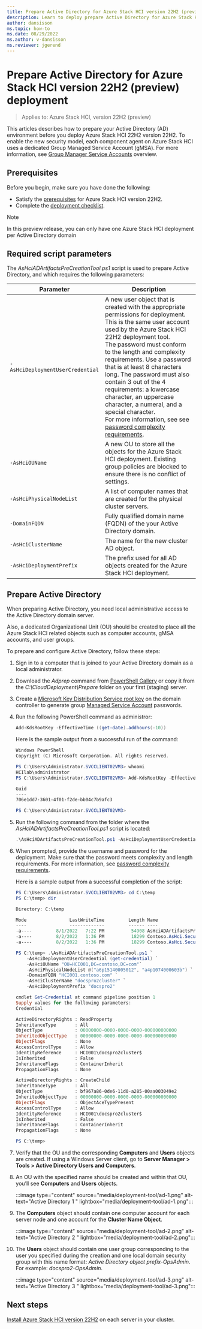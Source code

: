 ```yaml
---
title: Prepare Active Directory for Azure Stack HCI version 22H2 (preview) deployment
description: Learn to deploy prepare Active Directory for Azure Stack HCI version 22H2 (preview) deployment
author: dansisson
ms.topic: how-to
ms.date: 08/29/2022
ms.author: v-dansisson
ms.reviewer: jgerend
---
```


# Prepare Active Directory for Azure Stack HCI version 22H2 (preview) deployment

> Applies to: Azure Stack HCI, version 22H2 (preview)

This articles describes how to prepare your Active Directory (AD) environment  before you deploy Azure Stack HCI 22H2 version 22H2. To enable the new security model, each component agent on Azure Stack HCI uses a dedicated Group Managed Service Account (gMSA). For more information, see [Group Manager Service Accounts](/windows-server/security/group-managed-service-accounts/group-managed-service-accounts-overview) overview.

## Prerequisites

Before you begin, make sure you have done the following:

- Satisfy the [prerequisites](deployment-tool-prerequisites.md)  for Azure Stack HCI version 22H2.
- Complete the [deployment checklist](deployment-tool-checklist.md).

> [!NOTE]
> In this preview release, you can only have one Azure Stack HCI deployment per Active Directory domain

## Required script parameters

The *AsHciADArtifactsPreCreationTool.ps1* script is used to prepare Active Directory, and which requires the following parameters:

|Parameter|Description|
|--|--|
|`-AsHciDeploymentUserCredential`|A new user object that is created with the appropriate  permissions for deployment. This is the same user account used by the Azure Stack HCI 22H2 deployment tool.<br>The password must conform to the length and complexity requirements. Use a password that is at least 8 characters long. The password must also contain 3 out of the 4 requirements: a lowercase character, an uppercase character, a numeral, and  a special character.<br>For more information, see see [password complexity requirements](/azure/active-directory-b2c/password-complexity?pivots=b2c-user-flow).|
|`-AsHciOUName`|A new OU to store all the objects for the Azure Stack HCI deployment. Existing group policies are blocked to ensure there is no conflict of settings.|
|`-AsHciPhysicalNodeList`|A list of computer names that are created for the physical cluster servers.|
|`-DomainFQDN`|Fully qualified domain name (FQDN) of the your Active Directory domain.|
|`-AsHciClusterName`|The name for the new cluster AD object.|
|`-AsHciDeploymentPrefix`|The prefix used for all AD objects created for the Azure Stack HCI deployment.|

## Prepare Active Directory

When preparing Active Directory, you need local administrative access to the Active Directory domain server.

Also, a dedicated Organizational Unit (OU) should be created to place all the Azure Stack HCI related objects such as computer accounts, gMSA accounts, and user groups.

To prepare and configure Active Directory, follow these steps:

1. Sign in to a computer that is joined to your Active Directory domain as a local administrator.
1. Download the *Adprep* command from [PowerShell Gallery](https://microsoft.sharepoint.com/sites/knowledgecenter/_layouts/15/TopicPagePreview.aspx?topicId=AL_GQSuzYWffyPyTBvhVtw0Ow&topicName=PowerShell%20Gallery&lang=en&ls=Ans_Bing) or copy it from the *C:\CloudDeployment\Prepare* folder on your first (staging) server.
1. Create a [Microsoft Key Distribution Service root key](/windows-server/security/group-managed-service-accounts/create-the-key-distribution-services-kds-root-key) on the domain controller to generate group [Managed Service Account](/windows-server/security/group-managed-service-accounts/group-managed-service-accounts-overview) passwords.

1. Run the following PowerShell command as administror:

    ```powershell
    Add-KdsRootKey -EffectiveTime ((get-date).addhours(-10))
    ```

    Here is the sample output from a successful run of the command:

    ```powershell
    Windows PowerShell
    Copyright (C) Microsoft Corporation. All rights reserved.

    PS C:\Users\Administrator.SVCCLIENT02VM3> whoami
    HCIlab\administrator
    PS C:\Users\Administrator.SVCCLIENT02VM3> Add-KdsRootKey -EffectiveTime ((get-date).addhours(-10))

    Guid
    ----
    706e1dd7-3601-4f01-f2de-bb04c7b9afc3

    PS C:\Users\Administrator.SVCCLIENT02VM3>
    ```

1. Run the following command from the folder where the *AsHciADArtifactsPreCreationTool.ps1* script is located:

    ```powershell
    .\AsHciADArtifactsPreCreationTool.ps1 -AsHciDeploymentUserCredential (get-credential) -AsHciOUName "OU=Hci001,DC=contoso,DC=com" -AsHciPhysicalNodeList @("server1") -DomainFQDN "contoso.com" -AsHciClusterName "cluster_name" -AsHciDeploymentPrefix "Hci001"
    ```

1. When prompted, provide the username and password for the deployment. Make sure that the password meets complexity and length requirements. For more information, see [password complexity requirements](/azure/active-directory-b2c/password-complexity?pivots=b2c-user-flow).

    Here is a sample output from a successful completion of the script:

    ```powershell
    PS C:\Users\Administrator.SVCCLIENT02VM3> cd C:\temp
    PS C:\temp> dir

    Directory: C:\temp

    Mode                LastWriteTime         Length Name
    ----                -------------         ------ ----
    -a----         8/1/2022   7:22 PM          54908 AsHciADArtifactsPreCreationTool.ps1
    -a----         8/2/2022   1:36 PM          18299 Contoso.AsHci.Security.AdArtifactsTool.1.2206.12.nupkg
    -a----         8/2/2022   1:36 PM          18299 Contoso.AsHci.Security.AdArtifactsTool.1.2206.12.zip

    PS C:\temp> .\AsHciADArtifactsPreCreationTool.ps1 `
        -AsHciDeploymentUserCredential (get-credential) `
        -AsHciOUName "OU=HCI001,DC=contoso,DC=com"`
        -AsHciPhysicalNodeList @("a6p15140005012", "a4p1074000603b") `
        -DomainFQDN "HCI001.contoso.com" `
        -AsHciClusterName "docspro2cluster" `
        -AsHciDeploymentPrefix "docspro2"

    cmdlet Get-Credential at command pipeline position 1
    Supply values for the following parameters:
    Credential

    ActiveDirectoryRights : ReadProperty
    InheritanceType       : All
    ObjectType            : 00000000-0000-0000-0000-000000000000
    InheritedObjectType   : 00000000-0000-0000-0000-000000000000
    ObjectFlags           : None
    AccessControlType     : Allow
    IdentityReference     : HCI001\docspro2cluster$
    IsInherited           : False
    InheritanceFlags      : ContainerInherit
    PropagationFlags      : None

    ActiveDirectoryRights : CreateChild
    InheritanceType       : All
    ObjectType            : bf967a86-0de6-11d0-a285-00aa003049e2
    InheritedObjectType   : 00000000-0000-0000-0000-000000000000
    ObjectFlags           : ObjectAceTypePresent
    AccessControlType     : Allow
    IdentityReference     : HCI001\docspro2cluster$
    IsInherited           : False
    InheritanceFlags      : ContainerInherit
    PropagationFlags      : None

    PS C:\temp>
    ```

1. Verify that the OU and the corresponding **Computers** and **Users** objects are created.  If using a Windows Server client, go to **Server Manager > Tools > Active Directory Users and Computers**.

1. An OU with the specified name should be created and within that OU, you’ll see **Computers** and **Users** objects.

    :::image type="content" source="media/deployment-tool/ad-1.png" alt-text="Active Directory 1 " lightbox="media/deployment-tool/ad-1.png":::

1. The **Computers** object should contain one computer account for each server node and one account for the **Cluster Name Object**.

    :::image type="content" source="media/deployment-tool/ad-2.png" alt-text="Active Directory 2 " lightbox="media/deployment-tool/ad-2.png":::

1. The **Users** object should contain one user group corresponding to the user you specified during the creation and one local domain security group with this name format: *Active Directory object prefix-OpsAdmin*. For example: *docspro2-OpsAdmin*.

    :::image type="content" source="media/deployment-tool/ad-3.png" alt-text="Active Directory 3 " lightbox="media/deployment-tool/ad-3.png":::

## Next steps

[Install Azure Stack HCI version 22H2](deployment-tool-install-os.md) on each server in your cluster.